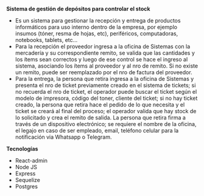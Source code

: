 **Sistema de gestión de depósitos para controlar el stock** 

- Es un sistema para gestionar la recepción y entrega de productos informáticos para uso interno dentro de la empresa, por ejemplo insumos (tóner, resma de hojas, etc), periféricos, computadoras, notebooks, tablets, etc… 
- Para la recepción el proveedor ingresa a la oficina de Sistemas con la mercadería y su correspondiente remito, se valida que las cantidades y los ítems sean correctos y luego de ese control se hace el ingreso al sistema, asociando los ítems al proveedor y al nro de remito. Si no existe un remito, puede ser reemplazado por el nro de factura del proveedor.
- Para la entrega, la persona que retira ingresa a la oficina de Sistemas y presenta el nro de ticket previamente creado en el sistema de tickets; si no recuerda el nro de ticket, el operador puede buscar el ticket según el modelo de impresora, código del toner, cliente del ticket; si no hay ticket creado, la persona que retira hace el pedido de lo que necesita y el ticket se creará al final del proceso; el operador valida que hay stock de lo solicitado y crea el remito de salida. La persona que retira firma a través de un dispositivo electrónico; se requiere el nombre de la oficina, el legajo en caso de ser empleado, email, teléfono celular para la notificación via Whatsapp o Telegram.

**Tecnologías**

- React-admin
- Node JS
- Express
- Sequelize
- Postgres
